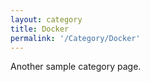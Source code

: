 ```yaml
---
layout: category
title: Docker
permalink: '/Category/Docker'
---
```


Another sample category page.
